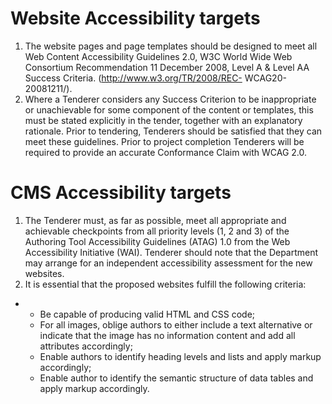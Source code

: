 # Website Accessibility targets

1. The website pages and page templates should be designed to meet all Web Content Accessibility Guidelines 2.0, W3C World Wide Web Consortium Recommendation 11 December 2008, Level A &amp; Level AA Success Criteria. (http://www.w3.org/TR/2008/REC- WCAG20-20081211/).
2. Where a Tenderer considers any Success Criterion to be inappropriate or unachievable for some component of the content or templates, this must be stated explicitly in the tender, together with an explanatory rationale.
Prior to tendering, Tenderers should be satisfied that they can meet these guidelines. Prior to project completion Tenderers will be required to provide an accurate Conformance Claim with WCAG 2.0.

# CMS Accessibility targets

1. The Tenderer must, as far as possible, meet all appropriate and achievable checkpoints from all priority levels (1, 2 and 3) of the Authoring Tool Accessibility Guidelines (ATAG) 1.0 from the Web Accessibility Initiative (WAI).
Tenderer should note that the Department may arrange for an independent accessibility assessment for the new websites.
2. It is essential that the proposed websites fulfill the following criteria:

-
  - Be capable of producing valid HTML and CSS code;
  - For all images, oblige authors to either include a text alternative or indicate that the  image has no information content and add all attributes accordingly;
  - Enable authors to identify heading levels and lists and apply markup accordingly;
  - Enable author to identify the semantic structure of data tables and apply markup accordingly.
